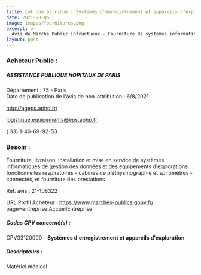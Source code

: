 ```yaml
---
title: Lot non attribué - Systèmes d'enregistrement et appareils d'exploration
date: 2021-08-06
image: images/fournitures.png
excerpt: >-
  Avis de Marché Public infructueux - Fourniture de systèmes informatiques de gestion des données et équipts explorations fonctionnelles respiratoires (cabines pléthysmographie, spiromètres) connectés, maintenance et conso pr hôp. Ap-hp
layout: post
---
```


### Acheteur Public :
##### ASSISTANCE PUBLIQUE HOPITAUX DE PARIS
Département : 75 - Paris<br/>
Date de publication de l'avis de non-attribution : 6/8/2021


http://ageps.aphp.fr/

logistique.equipements@eps.aphp.fr

( 33) 1-46-69-92-53
### Besoin :

Fourniture, livraison, installation et mise en service de systèmes informatiques de gestion des données et des équipements d'explorations fonctionnelles respiratoires - cabines de pléthysmographie et spiromètres - connectés, et fourniture des prestations

Ref. avis : 21-108322

URL Profil Acheteur : https://www.marches-publics.gouv.fr/ page=entreprise.AccueilEntreprise

##### Codes CPV concerné(s) :
CPV33120000 - **Systèmes d'enregistrement et appareils d'exploration** <br/>

##### Descripteurs :
Matériel médical <br/>
